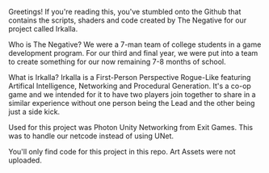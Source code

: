 Greetings! If you're reading this, you've stumbled onto the Github that contains the scripts, shaders and code created by The Negative for our project called Irkalla.

Who is The Negative?
We were a 7-man team of college students in a game development program. For our third and final year, we were put into a team to create something for our now remaining 7-8 months of school. 

What is Irkalla?
Irkalla is a First-Person Perspective Rogue-Like featuring Artifical Intelligence, Networking and Procedural Generation.
It's a co-op game and we intended for it to have two players join together to share in a similar experience without one person being the Lead and the other being just a side kick.

Used for this project was Photon Unity Networking from Exit Games. This was to handle our netcode instead of using UNet.

You'll only find code for this project in this repo. Art Assets were not uploaded.

